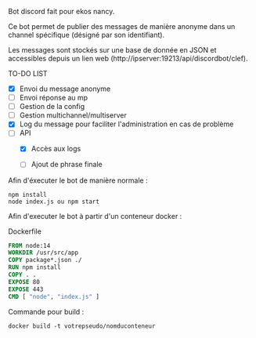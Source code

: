 Bot discord fait pour ekos nancy.

Ce bot permet de publier des messages de manière anonyme dans un channel spécifique (désigné par son identifiant).

Les messages sont stockés sur une base de donnée en JSON et accessibles depuis un lien web (http://ipserver:19213/api/discordbot/clef).

TO-DO LIST
- [x] Envoi du message anonyme
- [ ] Envoi réponse au mp
- [ ] Gestion de la config
- [ ] Gestion multichannel/multiserver
- [x] Log du message pour faciliter l'administration en cas de problème
- [ ] API
  - [x] Accès aux logs
  - [ ] Ajout de phrase finale


Afin d'éxecuter le bot de manière normale : 
```
npm install
node index.js ou npm start
```

Afin d'executer le bot à partir d'un conteneur docker : 

Dockerfile
```Dockerfile
FROM node:14
WORKDIR /usr/src/app
COPY package*.json ./
RUN npm install
COPY . .
EXPOSE 80
EXPOSE 443
CMD [ "node", "index.js" ]
```
Commande pour build :
```
docker build -t votrepseudo/nomduconteneur
```
